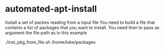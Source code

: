 # automated-apt-install
Install a set of packes reading from a input file
You need to build a file that contains a list of packages that you want to install.
You need then to pass as argument the file path as in this example

./inst_pkg_from_file.sh /home/luke/packages
